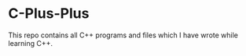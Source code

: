 # C-Plus-Plus

This repo contains all C++ programs and files which I have wrote while learning C++.
